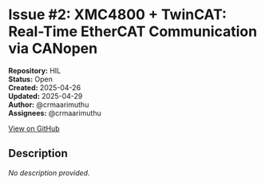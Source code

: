# Issue #2: XMC4800 + TwinCAT: Real-Time EtherCAT Communication via CANopen

**Repository:** HIL  
**Status:** Open  
**Created:** 2025-04-26  
**Updated:** 2025-04-29  
**Author:** @crmaarimuthu  
**Assignees:** @crmaarimuthu  

[View on GitHub](https://github.com/Simtestlab/HIL/issues/2)

## Description

*No description provided.*